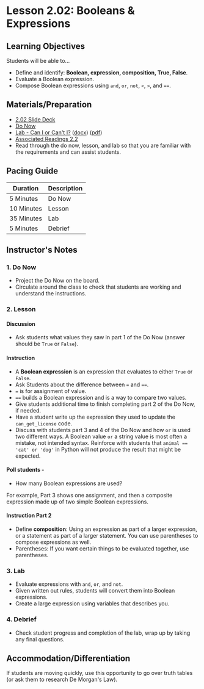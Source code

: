# Lesson 2.02: Booleans & Expressions

## Learning Objectives

Students will be able to...

* Define and identify: **Boolean, expression, composition, True, False**.
* Evaluate a Boolean expression.
* Compose Boolean expressions using `and`, `or`, `not`, `<`, `>`, and `==`.

## Materials/Preparation

* [2.02 Slide Deck](https://github.com/Areson/2nd-semester-introduction-to-computer-science/raw/master/units/2_unit/slidedecks/Intro%20Python%202.02%20TEALS.pptx)
* [Do Now][]
* [Lab - Can I or Can't I?][] ([docx][]) ([pdf][])
* [Associated Readings 2.2](https://tealsk12.github.io/2nd-semester-introduction-to-computer-science/readings.md#associatedreadings/2.2)
* Read through the do now, lesson, and lab so that you are familiar with the requirements and can assist students.

## Pacing Guide

| **Duration**   | **Description** |
| ---------- | ----------- |
| 5 Minutes  | Do Now      |
| 10 Minutes | Lesson      |
| 35 Minutes | Lab         |
| 5 Minutes | Debrief  |

## Instructor's Notes

### 1. Do Now

* Project the Do Now on the board.
* Circulate around the class to check that students are working and understand the instructions.

### 2. Lesson

#### Discussion

* Ask students what values they saw in part 1 of the Do Now (answer should be `True` or `False`).

#### Instruction

* A **Boolean expression** is an expression that evaluates to either `True` or `False`.
* Ask Students about the difference between `=` and `==`.
* `=` is for assignment of value.
* `==` builds a Boolean expression and is a way to compare two values.
* Give students additional time to finish completing part 2 of the Do Now, if needed.
* Have a student write up the expression they used to update the `can_get_license` code.
* Discuss with students part 3 and 4 of the Do Now and how `or` is used two different ways.  A Boolean value `or` a string value is most often a mistake, not intended syntax. Reinforce with students that `animal == 'cat' or 'dog'` in Python will not produce the result that might be expected.

#### Poll students -

* How many Boolean expressions are used?

For example, Part 3 shows one assignment, and then a composite expression made up of two simple Boolean expressions.

#### Instruction Part 2

* Define **composition**: Using an expression as part of a larger expression, or a statement as part of a larger statement. You can use parentheses to compose expressions as well.
* Parentheses: If you want certain things to be evaluated together, use parentheses.

### 3. Lab

* Evaluate expressions with `and`, `or`, and `not`.
* Given written out rules, students will convert them into Boolean expressions.
* Create a large expression using variables that describes you.

### 4. Debrief

* Check student progress and completion of the lab, wrap up by taking any final questions.

## Accommodation/Differentiation

If students are moving quickly, use this opportunity to go over truth tables (or ask them to research De Morgan's Law).

[Do Now]:do_now.md
[Lab - Can I or Can't I?]:lab.md
[pdf]: https://github.com/Areson/2nd-semester-introduction-to-computer-science/raw/master/units/2_unit/02_lesson/lab.pdf
[docx]: https://github.com/Areson/2nd-semester-introduction-to-computer-science/raw/master/units/2_unit/02_lesson/lab.docx
